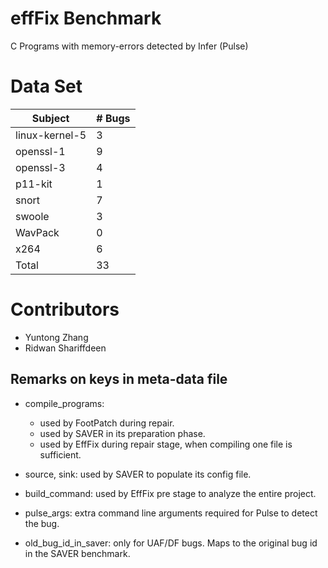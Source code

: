 # effFix Benchmark
C Programs with memory-errors detected by Infer (Pulse)

# Data Set
| Subject        |# Bugs|
|----------------|------|
| linux-kernel-5 |3     |
| openssl-1      |9     |
| openssl-3      |4     |
| p11-kit        |1     |
| snort          |7     |
| swoole         |3     |
| WavPack        |0     |
| x264           |6     |
| Total          |33    |


# Contributors
* Yuntong Zhang
* Ridwan Shariffdeen



## Remarks on keys in meta-data file

- compile_programs:
    - used by FootPatch during repair.
    - used by SAVER in its preparation phase.
    - used by EffFix during repair stage, when compiling one file is sufficient.
- source, sink: used by SAVER to populate its config file.
- build_command: used by EffFix pre stage to analyze the entire project.
- pulse_args: extra command line arguments required for Pulse to detect the bug.


- old_bug_id_in_saver: only for UAF/DF bugs. Maps to the original bug id in the SAVER benchmark.
